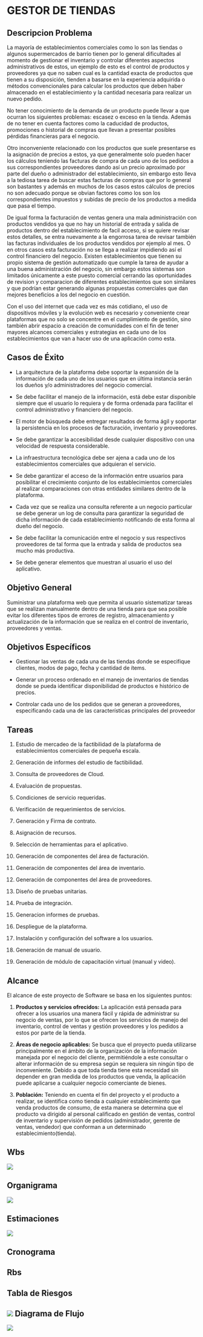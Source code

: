 
GESTOR DE TIENDAS 
=================





Descripcion Problema
--------------------
La mayoría de establecimientos comerciales como lo son las tiendas o algunos supermercados de barrio tienen por lo general dificultades al momento de gestionar el inventario y controlar diferentes aspectos administrativos de estos, un ejemplo de esto es el control de productos y proveedores ya que no saben cual es la cantidad exacta de  productos que  tienen a su disposición, tienden a basarse en la experiencia adquirida o métodos convencionales para calcular los productos que  deben haber almacenado en el establecimiento y la cantidad necesaria para realizar un nuevo pedido.         

No tener conocimiento de la demanda de un producto puede llevar a que ocurran los siguientes problemas: escasez o exceso  en la tienda. Además de no tener en cuenta factores como la caducidad de productos, promociones o historial de compras que llevan a presentar posibles pérdidas financieras para el negocio.

Otro inconveniente relacionado con los productos que suele presentarse es la asignación de precios a estos, ya que generalmente solo pueden hacer los cálculos teniendo las facturas de compra de cada uno de los pedidos a sus correspondientes proveedores dando así un precio aproximado por parte del dueño o administrador del establecimiento, sin embargo esto lleva a la tediosa tarea de buscar estas facturas de compras que por lo general son bastantes y además en muchos de los casos estos cálculos de precios no son adecuado porque se obvian factores como los son los correspondientes impuestos y subidas de precio de los productos a medida que pasa el tiempo.

De igual forma la facturación de ventas genera una mala administración con productos vendidos ya que no hay un historial de entrada y salida de productos dentro del establecimiento de facil acceso, si se quiere revisar estos detalles, se entra nuevamente a la engorrosa tarea de revisar también las facturas individuales de los productos vendidos por ejemplo al mes. O en otros casos esta facturación no se llega a realizar impidiendo así el control  financiero del negocio.
Existen establecimientos que tienen su propio sistema de gestión automatizado que cumple la tarea de ayudar a una buena administración del negocio, sin embargo estos sistemas son limitados únicamente a este puesto comercial cerrando las oportunidades de revision y comparacion de diferentes establecimientos que son similares y que podrían estar generando algunas propuestas comerciales que dan mejores beneficios a los del negocio en cuestión.

Con el uso del internet que cada vez es más cotidiano, el uso de dispositivos móviles y la evolución web es necesario y conveniente crear plataformas que no solo se concentre en el cumplimiento de gestión, sino también abrir espacio a creación de comunidades con el fin de tener mayores alcances comerciales y estrategias en cada uno de los establecimientos que van a hacer uso de una aplicación como esta.

Casos de Éxito
-------------------
+ La arquitectura de la plataforma debe soportar la expansión de la información de cada uno de los usuarios que en última instancia serán los dueños y/o administradores del negocio comercial.

+ Se debe facilitar el manejo de la información, está debe estar disponible siempre que el usuario lo requiera y de forma ordenada para facilitar el control administrativo y financiero del negocio.

+ El motor de búsqueda debe entregar resultados de forma ágil y soportar la persistencia en los procesos de facturación, inventario y proveedores.

+ Se debe garantizar la accesibilidad desde cualquier dispositivo con una velocidad de respuesta considerable.

+ La infraestructura tecnológica debe ser ajena a cada uno de los establecimientos comerciales que adquieran el servicio.

+ Se debe garantizar el acceso de la información entre usuarios para posibilitar el crecimiento conjunto de los establecimientos comerciales al realizar comparaciones con otras entidades similares dentro de la plataforma.

+ Cada vez que se realiza una consulta referente a un negocio particular se debe generar un log de consulta  para garantizar la seguridad de dicha información de cada establecimiento notificando de esta forma al dueño del negocio.

+ Se debe facilitar la comunicación entre el negocio y sus respectivos proveedores de tal forma que la entrada y salida de productos sea mucho más productiva.

+ Se debe generar elementos que muestran al usuario el uso del aplicativo.

Objetivo General 
------------------
Suministrar una plataforma web que permita al usuario sistematizar tareas que se realizan manualmente  dentro de una tienda para que sea posible evitar los diferentes tipos de  errores de registro, almacenamiento y actualización de la  información que se realiza en el control de inventario, proveedores y ventas.

Objetivos Específicos
--------------------
* Gestionar las ventas de cada una de las tiendas donde se especifique clientes, modos de pago, fecha y cantidad de ítems.

* Generar un proceso ordenado en el manejo de inventarios de tiendas donde se pueda identificar disponibilidad de productos e histórico de precios.

* Controlar cada uno de los pedidos que se generan a proveedores, especificando cada una de las características principales del proveedor

Tareas
---------------------
1) Estudio de mercadeo de la factibilidad de la plataforma de establecimientos comerciales de pequeña escala.

2) Generación de informes del estudio de factibilidad.

3) Consulta de proveedores de Cloud.

4) Evaluación de propuestas.

5) Condiciones de servicio requeridas.

6) Verificación de requerimientos de servicios.

7) Generación y Firma de contrato.

8) Asignación de recursos.

9) Selección de herramientas para el aplicativo.

10) Generación de componentes del área de facturación.

11) Generación de componentes del área de inventario.

12) Generación de componentes del área de proveedores.

13) Diseño de pruebas unitarias.

14) Prueba de integración.

15) Generacion informes de pruebas.

17) Despliegue de la plataforma.

18) Instalación y configuración del software a los usuarios.

19) Generación de manual de usuario.

20) Generación de módulo de capacitación virtual (manual y video).

Alcance
-------------

El alcance de este proyecto de Software se basa en los siguientes puntos:


1) **Productos y servicios ofrecidos:** La aplicación está pensada para ofrecer a los usuarios una manera fácil y rápida de administrar su negocio de ventas, por lo que se ofrecen los servicios de manejo del inventario, control de ventas y gestión proveedores y los pedidos a estos por parte de la tienda.


2) **Áreas de negocio aplicables:** Se busca que el proyecto pueda utilizarse principalmente en el ámbito de la organización de la información manejada por el negocio del cliente, permitiéndole a este consultar o alterar información de su empresa según se requiera sin ningún tipo de inconveniente. Debido a que toda tienda tiene esta necesidad sin depender en gran medida de los productos que venda, la aplicación puede aplicarse a cualquier negocio comerciante de bienes.


3) **Población:** Teniendo en cuenta el fin del proyecto y el producto a realizar, se identifica como tienda a cualquier establecimiento que venda productos de consumo, de esta manera se determina que el producto va dirigido al personal calificado en gestión de ventas, control de inventario y supervisión de pedidos  (administrador, gerente de ventas, vendedor) que conforman a un determinado establecimiento(tienda).

Wbs
---------------
![](https://github.com/danilotros/GESTION/blob/master/Diagramas/wbs.png)

Organigrama
--------------
![](https://github.com/danilotros/GESTION/blob/master/Diagramas/organigrama.jpg)

Estimaciones
--------------
![](https://github.com/danilotros/GESTION/blob/master/Recortes/estiamacionesiniciales.JPG)

Cronograma
-----------


Rbs
--------------
Tabla de Riesgos
--------------
![](https://github.com/danilotros/GESTION/blob/master/Recortes/tablariesgos.JPG)
Diagrama de Flujo
--------------

![](https://github.com/danilotros/GESTION/blob/master/Diagramas/DiagramadeFlujo.jpg)






